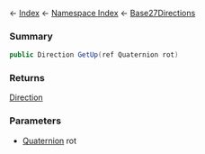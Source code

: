 ← [Index](Api-Index) ← [Namespace Index](Namespace-Index) ← [Base27Directions](VRageMath.Base27Directions)

### Summary

```csharp
public Direction GetUp(ref Quaternion rot)
```

### Returns

[Direction](VRageMath.Base27Directions+Direction)

### Parameters

* [Quaternion](VRageMath.Quaternion) rot
